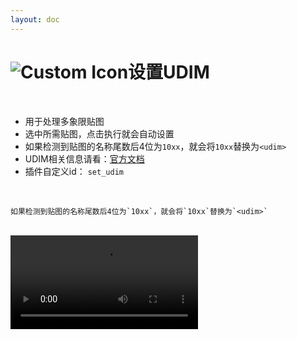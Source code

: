 ```yaml
---
layout: doc
---
```

# <span class="h1-icon"><img src="/img/AR-NodeMenu.webp" alt="Custom Icon"></span>设置UDIM


<br/>

- 用于处理多象限贴图
- 选中所需贴图，点击执行就会自动设置
- 如果检测到贴图的名称尾数后4位为`10xx`，就会将`10xx`替换为`<udim>`
- UDIM相关信息请看：[官方文档](https://help.autodesk.com/view/ARNOL/ENU/?guid=arnold_for_cinema_4d_ci_Displacement_Examples_ci_Displacement_Mapping_Using_the_udim_Token_html)
- 插件自定义id： `set_udim`

<br/>


```
如果检测到贴图的名称尾数后4位为`10xx`，就会将`10xx`替换为`<udim>`

```

<br/>

<video controls>
  <source src="/img/ar_autonode_custommenu_set_udim.webm" type="video/webm">
</video>

<br/>
<br/>
<br/>
<br/>